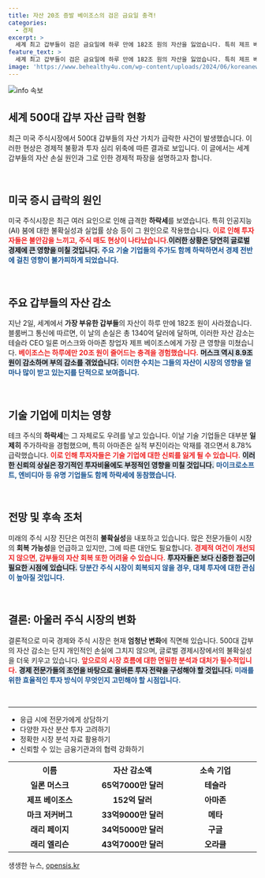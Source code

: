 ```yaml
---
title: 자산 20조 증발 베이조스의 검은 금요일 충격!
categories:
  - 경제
excerpt: >
  세계 최고 갑부들이 검은 금요일에 하루 만에 182조 원의 자산을 잃었습니다. 특히 제프 베이조스는 20조 원이 증발하며 가장 큰 충격을 받았고, 일론 머스크와 마크 저커버그도 각각 8.9조 원과 4.6조 원을 잃었습니다.
feature_text: >
  세계 최고 갑부들이 검은 금요일에 하루 만에 182조 원의 자산을 잃었습니다. 특히 제프 베이조스는 20조 원이 증발하며 가장 큰 충격을 받았고, 일론 머스크와 마크 저커버그도 각각 8.9조 원과 4.6조 원을 잃었습니다.
image: 'https://www.behealthy4u.com/wp-content/uploads/2024/06/koreanews.jpg'
---
```


<p><img src="https://www.behealthy4u.com/wp-content/uploads/2024/06/koreanews.jpg" alt="info 속보" /></p>

<h2 data-ke-size="size26">세계 500대 갑부 자산 급락 현황</h2>

<p data-ke-size="size16">최근 미국 주식시장에서 500대 갑부들의 자산 가치가 급락한 사건이 발생했습니다. 이러한 현상은 경제적 불황과 투자 심리 위축에 따른 결과로 보입니다. 이 글에서는 세계 갑부들의 자산 손실 원인과 그로 인한 경제적 파장을 설명하고자 합니다.</p>

<p data-ke-size="size16">&nbsp;</p>

<h2 data-ke-size="size26">미국 증시 급락의 원인</h2>

<p data-ke-size="size16">미국 주식시장은 최근 여러 요인으로 인해 급격한 <b>하락세</b>를 보였습니다. 특히 인공지능(AI) 붐에 대한 불확실성과 실업률 상승 등이 그 원인으로 작용했습니다. <b><span style="color: #ee2323;">이로 인해 투자자들은 불안감을 느끼고, 주식 매도 현상이 나타났습니다.</span></b><b><span style="background-color: #21538527;">이러한 상황은 당연히 글로벌 경제에 큰 영향을 미칠 것입니다.</span></b> <b><span style="color: #1a5490;">주요 기술 기업들의 주가도 함께 하락하면서 경제 전반에 걸친 영향이 불가피하게 되었습니다.</span></b></p>

<p data-ke-size="size16">&nbsp;</p>

<h2 data-ke-size="size26">주요 갑부들의 자산 감소</h2>

<p data-ke-size="size16">지난 2일, 세계에서 <b>가장 부유한 갑부들</b>의 자산이 하루 만에 182조 원이 사라졌습니다. 블룸버그 통신에 따르면, 이 날의 손실은 총 1340억 달러에 달하며, 이러한 자산 감소는 테슬라 CEO 일론 머스크와 아마존 창업자 제프 베이조스에게 가장 큰 영향을 미쳤습니다. <b><span style="color: #ee2323;">베이조스는 하루에만 20조 원이 줄어드는 충격을 경험했습니다.</span></b> <b><span style="background-color: #21538527;">머스크 역시 8.9조 원이 감소하며 부의 감소를 겪었습니다.</span></b> <b><span style="color: #1a5490;">이러한 수치는 그들의 자산이 시장의 영향을 얼마나 많이 받고 있는지를 단적으로 보여줍니다.</span></b></p>

<p data-ke-size="size16">&nbsp;</p>

<h2 data-ke-size="size26">기술 기업에 미치는 영향</h2>

<p data-ke-size="size16">테크 주식의 <b>하락세</b>는 그 자체로도 우려를 낳고 있습니다. 이날 기술 기업들은 대부분 <b>일제히</b> 주가하락을 경험했으며, 특히 아마존은 실적 부진이라는 악재를 겪으면서 8.78% 급락했습니다. <b><span style="color: #ee2323;">이로 인해 투자자들은 기술 기업에 대한 신뢰를 잃게 될 수 있습니다.</span></b> <b><span style="background-color: #21538527;">이러한 신뢰의 상실은 장기적인 투자비율에도 부정적인 영향을 미칠 것입니다.</span></b> <b><span style="color: #1a5490;">마이크로소프트, 엔비디아 등 유명 기업들도 함께 하락세에 동참했습니다.</span></b></p>

<p data-ke-size="size16">&nbsp;</p>

<h2 data-ke-size="size26">전망 및 후속 조처</h2>

<p data-ke-size="size16">미래의 주식 시장 진단은 여전히 <b>불확실성</b>을 내포하고 있습니다. 많은 전문가들이 시장의 <b>회복 가능성</b>을 언급하고 있지만, 그에 따른 대안도 필요합니다. <b><span style="color: #ee2323;">경제적 여건이 개선되지 않으면, 갑부들의 자산 회복 또한 어려울 수 있습니다.</span></b> <b><span style="background-color: #21538527;">투자자들은 보다 신중한 접근이 필요한 시점에 있습니다.</span></b> <b><span style="color: #1a5490;">당분간 주식 시장이 회복되지 않을 경우, 대체 투자에 대한 관심이 높아질 것입니다.</span></b></p>

<p data-ke-size="size16">&nbsp;</p>

<h2 data-ke-size="size26">결론: 아울러 주식 시장의 변화</h2>

<p data-ke-size="size16">결론적으로 미국 경제와 주식 시장은 현재 <b>엄청난 변화</b>에 직면해 있습니다. 500대 갑부의 자산 감소는 단지 개인적인 손실에 그치지 않으며, 글로벌 경제시장에서의 불확실성을 더욱 키우고 있습니다. <b><span style="color: #ee2323;">앞으로의 시장 흐름에 대한 면밀한 분석과 대처가 필수적입니다.</span></b> <b><span style="background-color: #21538527;">경제 전문가들의 조언을 바탕으로 올바른 투자 전략을 구성해야 할 것입니다.</span></b> <b><span style="color: #1a5490;">미래를 위한 효율적인 투자 방식이 무엇인지 고민해야 할 시점입니다.</span></b></p>

<p data-ke-size="size16">&nbsp;</p>

<hr/>

<ul>
  <li>응급 시에 전문가에게 상담하기</li>
  <li>다양한 자산 분산 투자 고려하기</li>
  <li>정확한 시장 분석 자료 활용하기</li>
  <li>신뢰할 수 있는 금융기관과의 협력 강화하기</li>
</ul>

<table style="width: 100%;">
  <tr>
    <th style="width: 20%; text-align: center;">이름</th>
    <th style="width: 20%; text-align: center;">자산 감소액</th>
    <th style="width: 20%; text-align: center;">소속 기업</th>
  </tr>
  <tr>
    <td style="text-align: center; height: 17px;"><b>일론 머스크</b></td>
    <td style="text-align: center; height: 17px;"><b>65억7000만 달러</b></td>
    <td style="text-align: center; height: 17px;"><b>테슬라</b></td>
  </tr>
  <tr>
    <td style="text-align: center; height: 17px;"><b>제프 베이조스</b></td>
    <td style="text-align: center; height: 17px;"><b>152억 달러</b></td>
    <td style="text-align: center; height: 17px;"><b>아마존</b></td>
  </tr>
  <tr>
    <td style="text-align: center; height: 17px;"><b>마크 저커버그</b></td>
    <td style="text-align: center; height: 17px;"><b>33억9000만 달러</b></td>
    <td style="text-align: center; height: 17px;"><b>메타</b></td>
  </tr>
  <tr>
    <td style="text-align: center; height: 17px;"><b>래리 페이지</b></td>
    <td style="text-align: center; height: 17px;"><b>34억5000만 달러</b></td>
    <td style="text-align: center; height: 17px;"><b>구글</b></td>
  </tr>
  <tr>
    <td style="text-align: center; height: 17px;"><b>래리 엘리슨</b></td>
    <td style="text-align: center; height: 17px;"><b>43억7000만 달러</b></td>
    <td style="text-align: center; height: 17px;"><b>오라클</b></td>
  </tr>
</table>
생생한 뉴스, <a href="https://opensis.kr" rel="dofollow">opensis.kr</a>


